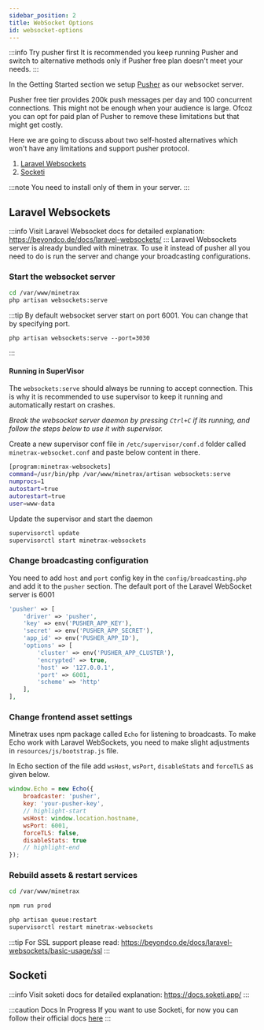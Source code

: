 ```yaml
---
sidebar_position: 2
title: WebSocket Options
id: websocket-options
---
```


:::info Try pusher first
It is recommended you keep running Pusher and switch to alternative methods only if Pusher free plan doesn't meet your needs.
:::

In the Getting Started section we setup [Pusher](https://pusher.com) as our websocket server.

Pusher free tier provides 200k push messages per day and 100 concurrent connections. This might not be enough when your audience is large. Ofcoz you can opt for paid plan of Pusher to remove these limitations but that might get costly.

Here we are going to discuss about two self-hosted alternatives which won't have any limitations and support pusher protocol.
1. [Laravel Websockets](https://beyondco.de/docs/laravel-websockets/)
2. [Socketi](https://docs.soketi.app/)

:::note
You need to install only of them in your server.
:::

## Laravel Websockets
:::info
Visit Laravel Websocket docs for detailed explanation: https://beyondco.de/docs/laravel-websockets/
:::
Laravel Websockets server is already bundled with minetrax. To use it instead of pusher all you need to do is run the server and change your broadcasting configurations.

### Start the websocket server
```bash
cd /var/www/minetrax
php artisan websockets:serve
```

:::tip
By default websocket server start on port 6001. You can change that by specifying port.
```
php artisan websockets:serve --port=3030
```
:::

#### Running in SuperVisor
The `websockets:serve` should always be running to accept connection. This is why it is recommended to use supervisor to keep it running and automatically restart on crashes.

*Break the websocket server daemon by pressing `Ctrl+C` if its running, and follow the steps below to use it with supervisor.*

Create a new supervisor conf file in `/etc/supervisor/conf.d` folder called `minetrax-websocket.conf` and paste below content in there.

```bash title=/etc/supervisor/conf.d/minetrax-websocket.conf
[program:minetrax-websockets]
command=/usr/bin/php /var/www/minetrax/artisan websockets:serve
numprocs=1
autostart=true
autorestart=true
user=www-data
```

Update the supervisor and start the daemon
```bash
supervisorctl update
supervisorctl start minetrax-websockets
```

### Change broadcasting configuration
You need to add `host` and `port` config key in the `config/broadcasting.php` and add it to the `pusher` section. The default port of the Laravel WebSocket server is 6001
```php title='config/broadcasting.php'
'pusher' => [
    'driver' => 'pusher',
    'key' => env('PUSHER_APP_KEY'),
    'secret' => env('PUSHER_APP_SECRET'),
    'app_id' => env('PUSHER_APP_ID'),
    'options' => [
        'cluster' => env('PUSHER_APP_CLUSTER'),
        'encrypted' => true,
        'host' => '127.0.0.1',
        'port' => 6001,
        'scheme' => 'http'
    ],
],

```

### Change frontend asset settings
Minetrax uses npm package called `Echo` for listening to broadcasts.
To make Echo work with Laravel WebSockets, you need to make slight adjustments in `resources/js/bootstrap.js` file.

In Echo section of the file add `wsHost`, `wsPort`, `disableStats` and `forceTLS` as given below.
```js
window.Echo = new Echo({
    broadcaster: 'pusher',
    key: 'your-pusher-key',
    // highlight-start
    wsHost: window.location.hostname,
    wsPort: 6001,
    forceTLS: false,
    disableStats: true
    // highlight-end
});
```

### Rebuild assets & restart services
```bash
cd /var/www/minetrax

npm run prod

php artisan queue:restart
supervisorctl restart minetrax-websockets
```

:::tip
For SSL support please read: https://beyondco.de/docs/laravel-websockets/basic-usage/ssl
:::

## Socketi
:::info
Visit soketi docs for detailed explanation: https://docs.soketi.app/
:::

:::caution Docs In Progress
If you want to use Socketi, for now you can follow their official docs [here](https://docs.soketi.app/getting-started/installation/cli-installation)
:::